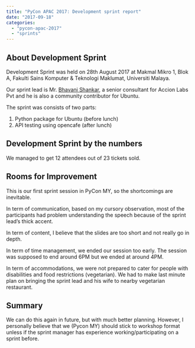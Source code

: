 ```yaml
---
title: "PyCon APAC 2017: Development sprint report"
date: "2017-09-18"
categories: 
  - "pycon-apac-2017"
  - "sprints"
---
```


## About Development Sprint

Development Sprint was held on 28th August 2017 at Makmal Mikro 1, Blok A, Fakulti Sains Komputer & Teknologi Maklumat, Universiti Malaya.

Our sprint lead is Mr. [Bhavani Shankar](https://wiki.ubuntu.com/BhavaniShankar), a senior consultant for Accion Labs Pvt and he is also a community contributor for Ubuntu.

The sprint was consists of two parts:

1. Python package for Ubuntu (before lunch)
2. API testing using opencafe (after lunch)

## Development Sprint by the numbers

We managed to get 12 attendees out of 23 tickets sold.

## Rooms for Improvement

This is our first sprint session in PyCon MY, so the shortcomings are inevitable.

In term of communication, based on my cursory observation, most of the participants had problem understanding the speech because of the sprint lead’s thick accent.

In term of content, I believe that the slides are too short and not really go in depth.

In term of time management, we ended our session too early. The session was supposed to end around 6PM but we ended at around 4PM.

In term of accommodations, we were not prepared to cater for people with disabilities and food restrictions (vegetarian). We had to make last minute plan on bringing the sprint lead and his wife to nearby vegetarian restaurant.

## Summary

We can do this again in future, but with much better planning. However, I personally believe that we (Pycon MY) should stick to workshop format unless if the sprint manager has experience working/participating on a sprint before.
